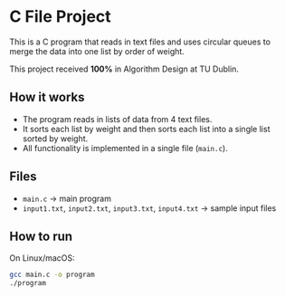 # C File Project

This is a C program that reads in text files and uses circular queues to merge the data into one list by order of weight.

This project received **100%** in Algorithm Design at TU Dublin.

## How it works
- The program reads in lists of data from 4 text files.
- It sorts each list by weight and then sorts each list into a single list sorted by weight.
- All functionality is implemented in a single file (`main.c`).

## Files
- `main.c` → main program
- `input1.txt`, `input2.txt`, `input3.txt`, `input4.txt` → sample input files

## How to run
On Linux/macOS:
```bash
gcc main.c -o program
./program
